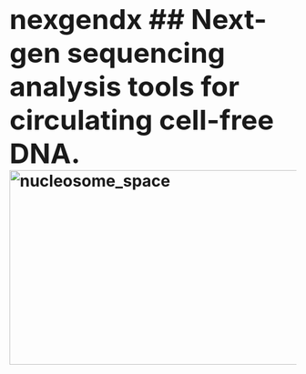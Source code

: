 <h1><big><big><big> nexgendx
## Next-gen sequencing analysis tools for circulating cell-free DNA. 
</big></big></big>
<a data-flickr-embed="true"  href="https://www.flickr.com/photos/144217881@N04/33396363580/in/dateposted-public/" title="nucleosome_space"><img src="https://c1.staticflickr.com/3/2903/33396363580_b8905436ed_c.jpg" width="620" height="342" alt="nucleosome_space"></a><script async src="//embedr.flickr.com/assets/client-code.js" charset="utf-8"></script>

